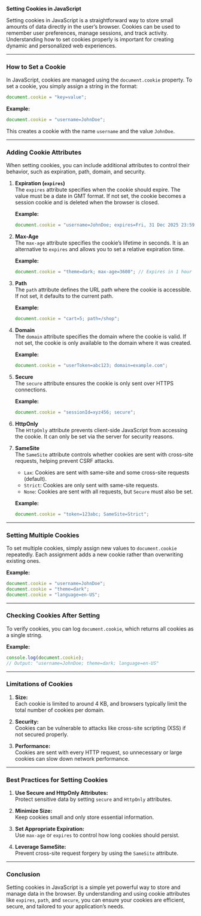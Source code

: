 **Setting Cookies in JavaScript**

Setting cookies in JavaScript is a straightforward way to store small amounts of data directly in the user’s browser. Cookies can be used to remember user preferences, manage sessions, and track activity. Understanding how to set cookies properly is important for creating dynamic and personalized web experiences.

---

### **How to Set a Cookie**

In JavaScript, cookies are managed using the `document.cookie` property. To set a cookie, you simply assign a string in the format:

```javascript
document.cookie = "key=value";
```

**Example:**
```javascript
document.cookie = "username=JohnDoe";
```

This creates a cookie with the name `username` and the value `JohnDoe`.

---

### **Adding Cookie Attributes**

When setting cookies, you can include additional attributes to control their behavior, such as expiration, path, domain, and security.

1. **Expiration (`expires`)**  
   The `expires` attribute specifies when the cookie should expire. The value must be a date in GMT format. If not set, the cookie becomes a session cookie and is deleted when the browser is closed.

   **Example:**
   ```javascript
   document.cookie = "username=JohnDoe; expires=Fri, 31 Dec 2025 23:59:59 GMT";
   ```

2. **Max-Age**  
   The `max-age` attribute specifies the cookie’s lifetime in seconds. It is an alternative to `expires` and allows you to set a relative expiration time.

   **Example:**
   ```javascript
   document.cookie = "theme=dark; max-age=3600"; // Expires in 1 hour
   ```

3. **Path**  
   The `path` attribute defines the URL path where the cookie is accessible. If not set, it defaults to the current path.

   **Example:**
   ```javascript
   document.cookie = "cart=5; path=/shop";
   ```

4. **Domain**  
   The `domain` attribute specifies the domain where the cookie is valid. If not set, the cookie is only available to the domain where it was created.

   **Example:**
   ```javascript
   document.cookie = "userToken=abc123; domain=example.com";
   ```

5. **Secure**  
   The `secure` attribute ensures the cookie is only sent over HTTPS connections.

   **Example:**
   ```javascript
   document.cookie = "sessionId=xyz456; secure";
   ```

6. **HttpOnly**  
   The `HttpOnly` attribute prevents client-side JavaScript from accessing the cookie. It can only be set via the server for security reasons.

7. **SameSite**  
   The `SameSite` attribute controls whether cookies are sent with cross-site requests, helping prevent CSRF attacks.
   - `Lax`: Cookies are sent with same-site and some cross-site requests (default).
   - `Strict`: Cookies are only sent with same-site requests.
   - `None`: Cookies are sent with all requests, but `Secure` must also be set.

   **Example:**
   ```javascript
   document.cookie = "token=123abc; SameSite=Strict";
   ```

---

### **Setting Multiple Cookies**

To set multiple cookies, simply assign new values to `document.cookie` repeatedly. Each assignment adds a new cookie rather than overwriting existing ones.

**Example:**
```javascript
document.cookie = "username=JohnDoe";
document.cookie = "theme=dark";
document.cookie = "language=en-US";
```

---

### **Checking Cookies After Setting**

To verify cookies, you can log `document.cookie`, which returns all cookies as a single string.

**Example:**
```javascript
console.log(document.cookie);
// Output: "username=JohnDoe; theme=dark; language=en-US"
```

---

### **Limitations of Cookies**

1. **Size:**  
   Each cookie is limited to around 4 KB, and browsers typically limit the total number of cookies per domain.

2. **Security:**  
   Cookies can be vulnerable to attacks like cross-site scripting (XSS) if not secured properly.

3. **Performance:**  
   Cookies are sent with every HTTP request, so unnecessary or large cookies can slow down network performance.

---

### **Best Practices for Setting Cookies**

1. **Use Secure and HttpOnly Attributes:**  
   Protect sensitive data by setting `secure` and `HttpOnly` attributes.

2. **Minimize Size:**  
   Keep cookies small and only store essential information.

3. **Set Appropriate Expiration:**  
   Use `max-age` or `expires` to control how long cookies should persist.

4. **Leverage SameSite:**  
   Prevent cross-site request forgery by using the `SameSite` attribute.

---

### **Conclusion**

Setting cookies in JavaScript is a simple yet powerful way to store and manage data in the browser. By understanding and using cookie attributes like `expires`, `path`, and `secure`, you can ensure your cookies are efficient, secure, and tailored to your application’s needs.